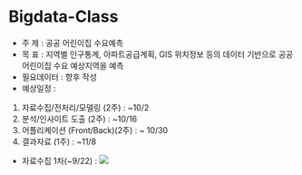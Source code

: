 # Bigdata-Class

- 주 제 : 공공 어린이집 수요예측
- 목 표 : 지역별 인구통계, 아파트공급계획, GIS 위치정보 등의 데이터 기반으로 공공어린이집 수요 예상지역을 예측
- 필요데이터 : 향후 작성
- 예상일정 : 
1) 자료수집/전처리/모델링 (2주) : ~10/2
2) 분석/인사이트 도출 (2주) : ~10/16
3) 어플리케이션 (Front/Back)(2주) : ~ 10/30
4) 결과자료 (1주) : ~11/8

- 자료수집 1차(~9/22) :
![](https://drive.google.com/file/d/1riWsRT_-jhRidhn90ClLNNHVfUGL5aeP/view?usp=sharing)
